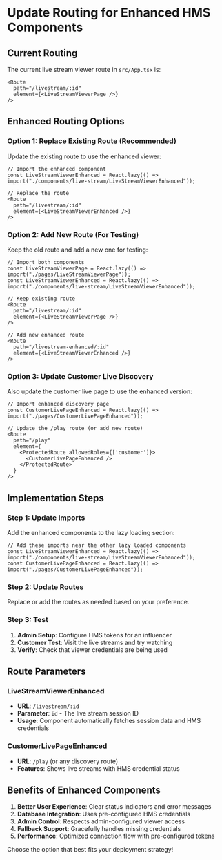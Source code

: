 # Update Routing for Enhanced HMS Components

## Current Routing
The current live stream viewer route in `src/App.tsx` is:

```tsx
<Route 
  path="/livestream/:id" 
  element={<LiveStreamViewerPage />} 
/>
```

## Enhanced Routing Options

### Option 1: Replace Existing Route (Recommended)
Update the existing route to use the enhanced viewer:

```tsx
// Import the enhanced component
const LiveStreamViewerEnhanced = React.lazy(() => import("./components/live-stream/LiveStreamViewerEnhanced"));

// Replace the route
<Route 
  path="/livestream/:id" 
  element={<LiveStreamViewerEnhanced />} 
/>
```

### Option 2: Add New Route (For Testing)
Keep the old route and add a new one for testing:

```tsx
// Import both components
const LiveStreamViewerPage = React.lazy(() => import("./pages/LiveStreamViewerPage"));
const LiveStreamViewerEnhanced = React.lazy(() => import("./components/live-stream/LiveStreamViewerEnhanced"));

// Keep existing route
<Route 
  path="/livestream/:id" 
  element={<LiveStreamViewerPage />} 
/>

// Add new enhanced route
<Route 
  path="/livestream-enhanced/:id" 
  element={<LiveStreamViewerEnhanced />} 
/>
```

### Option 3: Update Customer Live Discovery
Also update the customer live page to use the enhanced version:

```tsx
// Import enhanced discovery page
const CustomerLivePageEnhanced = React.lazy(() => import("./pages/CustomerLivePageEnhanced"));

// Update the /play route (or add new route)
<Route 
  path="/play" 
  element={
    <ProtectedRoute allowedRoles={['customer']}>
      <CustomerLivePageEnhanced />
    </ProtectedRoute>
  } 
/>
```

## Implementation Steps

### Step 1: Update Imports
Add the enhanced components to the lazy loading section:

```tsx
// Add these imports near the other lazy loaded components
const LiveStreamViewerEnhanced = React.lazy(() => import("./components/live-stream/LiveStreamViewerEnhanced"));
const CustomerLivePageEnhanced = React.lazy(() => import("./pages/CustomerLivePageEnhanced"));
```

### Step 2: Update Routes
Replace or add the routes as needed based on your preference.

### Step 3: Test
1. **Admin Setup**: Configure HMS tokens for an influencer
2. **Customer Test**: Visit the live streams and try watching
3. **Verify**: Check that viewer credentials are being used

## Route Parameters

### LiveStreamViewerEnhanced
- **URL**: `/livestream/:id`
- **Parameter**: `id` - The live stream session ID
- **Usage**: Component automatically fetches session data and HMS credentials

### CustomerLivePageEnhanced  
- **URL**: `/play` (or any discovery route)
- **Features**: Shows live streams with HMS credential status

## Benefits of Enhanced Components

1. **Better User Experience**: Clear status indicators and error messages
2. **Database Integration**: Uses pre-configured HMS credentials
3. **Admin Control**: Respects admin-configured viewer access
4. **Fallback Support**: Gracefully handles missing credentials
5. **Performance**: Optimized connection flow with pre-configured tokens

Choose the option that best fits your deployment strategy!